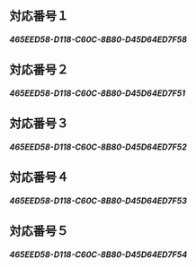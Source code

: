 ## 対応番号１  
##### 465EED58-D118-C60C-8B80-D45D64ED7F58  
## 対応番号２  
##### 465EED58-D118-C60C-8B80-D45D64ED7F51  
## 対応番号３  
##### 465EED58-D118-C60C-8B80-D45D64ED7F52  
## 対応番号４  
##### 465EED58-D118-C60C-8B80-D45D64ED7F53  
## 対応番号５  
##### 465EED58-D118-C60C-8B80-D45D64ED7F54  
